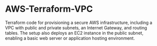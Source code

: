# AWS-Terraform-VPC


Terraform code for provisioning a secure AWS infrastructure, including a VPC with public and private subnets, an Internet Gateway, and routing tables. The setup also deploys an EC2 instance in the public subnet, enabling a basic web server or application hosting environment.
